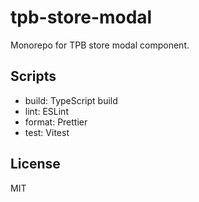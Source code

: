 # tpb-store-modal

Monorepo for TPB store modal component.

## Scripts
- build: TypeScript build
- lint: ESLint
- format: Prettier
- test: Vitest

## License
MIT
